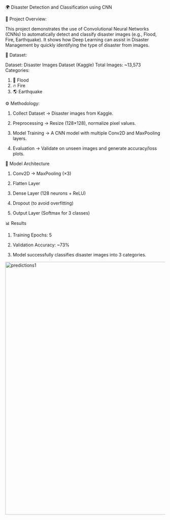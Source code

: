 🌍 Disaster Detection and Classification using CNN

📌 Project Overview:

This project demonstrates the use of Convolutional Neural Networks (CNNs) to automatically detect and classify disaster images (e.g., Flood, Fire, Earthquake).
It shows how Deep Learning can assist in Disaster Management by quickly identifying the type of disaster from images.

📂 Dataset:

Dataset: Disaster Images Dataset (Kaggle)
Total Images: ~13,573
Categories:
1) 🌊 Flood
2) 🔥 Fire
3) 🌎 Earthquake

⚙️ Methodology:

1) Collect Dataset → Disaster images from Kaggle.

2) Preprocessing → Resize (128×128), normalize pixel values.

3) Model Training → A CNN model with multiple Conv2D and MaxPooling layers.

4) Evaluation → Validate on unseen images and generate accuracy/loss plots.

🧠 Model Architecture

1) Conv2D → MaxPooling (×3)

2) Flatten Layer

3) Dense Layer (128 neurons + ReLU)

4) Dropout (to avoid overfitting)

5) Output Layer (Softmax for 3 classes)

📊 Results

1) Training Epochs: 5

2) Validation Accuracy: ~73%

3) Model successfully classifies disaster images into 3 categories.

<img width="1148" height="793" alt="predictions1" src="https://github.com/user-attachments/assets/c7b655fe-6e4f-4e9c-aa31-d577b26fc905" />


